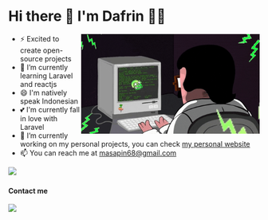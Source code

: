 <h1 style="center">
    Hi there 👋 I'm Dafrin 👨‍💻
</h1>


<img align="right" height="200" alt="GIF" src="https://github.com/destroylord/form-login/blob/master/dist/img/pacote-fullstack-danki-code.gif" />

- ⚡ Excited to create open-source projects
- 🌱 I’m currently learning Laravel and reactjs
- 😄 I'm natively speak Indonesian
- 💕 I'm currently fall in love with Laravel
- 🔭 I’m currently working on my personal projects, you can check <a href="https://dafrinmaulana.xyz/">my personal website</a>
- 📫 You can reach me at masapin68@gmail.com

<img src="https://github-readme-stats.vercel.app/api?username=destroylord&show_icons=true&theme=dracula" width="400">


#### Contact me
  <a href="https://www.facebook.com/dafrin.maulana.98/">
    <img src="https://img.shields.io/badge/Facebook-1877F2?style=for-the-badge&logo=facebook&logoColor=white" />
  </a>
